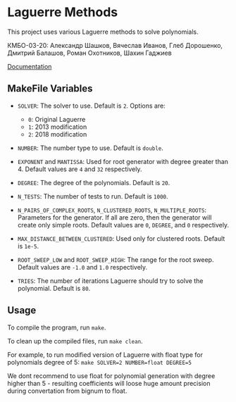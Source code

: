 # Laguerre Methods

This project uses various Laguerre methods to solve polynomials.

КМБО-03-20: Александр Шашков, Вячеслав Иванов, Глеб Дорошенко, Дмитрий Балашов, Роман Охотников, Шахин Гаджиев

[Documentation](https://alexshashkov.github.io/laguerre_polynomials/html/md_README.html)

## MakeFile Variables

- `SOLVER`: The solver to use. Default is `2`. Options are:

  - `0`: Original Laguerre
  - `1`: 2013 modification
  - `2`: 2018 modification
- `NUMBER`: The number type to use. Default is `double`.
- `EXPONENT` and `MANTISSA`: Used for root generator with degree greater than 4. Default values are `4` and `32` respectively.
- `DEGREE`: The degree of the polynomials. Default is `20`.
- `N_TESTS`: The number of tests to run. Default is `1000`.
- `N_PAIRS_OF_COMPLEX_ROOTS`, `N_CLUSTERED_ROOTS`, `N_MULTIPLE_ROOTS`: Parameters for the generator. If all are zero, then the generator will create only simple roots. Default values are `0`, `DEGREE`, and `0` respectively.
- `MAX_DISTANCE_BETWEEN_CLUSTERED`: Used only for clustered roots. Default is `1e-5`.
- `ROOT_SWEEP_LOW` and `ROOT_SWEEP_HIGH`: The range for the root sweep. Default values are `-1.0` and `1.0` respectively.
- `TRIES`: The number of iterations Laguerre should try to solve the polynomial. Default is `80`.

## Usage

To compile the program, run `make`.

To clean up the compiled files, run `make clean`.

For example, to run modified version of Laguerre with float type for polynomials degree of 5: `make SOLVER=2 NUMBER=float DEGREE=5`

We dont recommend to use float for polynomial generation with degree higher than 5 - resulting coefficients will loose huge amount precision during convertation from bignum to float.